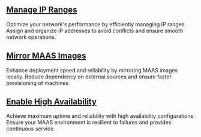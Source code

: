## [Manage IP Ranges](https://maas.io/docs/how-to-manage-ip-ranges)

Optimize your network's performance by efficiently managing IP ranges. Assign and organize IP addresses to avoid conflicts and ensure smooth network operations.

## [Mirror MAAS Images](https://maas.io/docs/how-to-mirror-maas-images)

Enhance deployment speed and reliability by mirroring MAAS images locally. Reduce dependency on external sources and ensure faster provisioning of machines.

## [Enable High Availability](https://maas.io/docs/how-to-enable-high-availability)

Achieve maximum uptime and reliability with high availability configurations. Ensure your MAAS environment is resilient to failures and provides continuous service.
